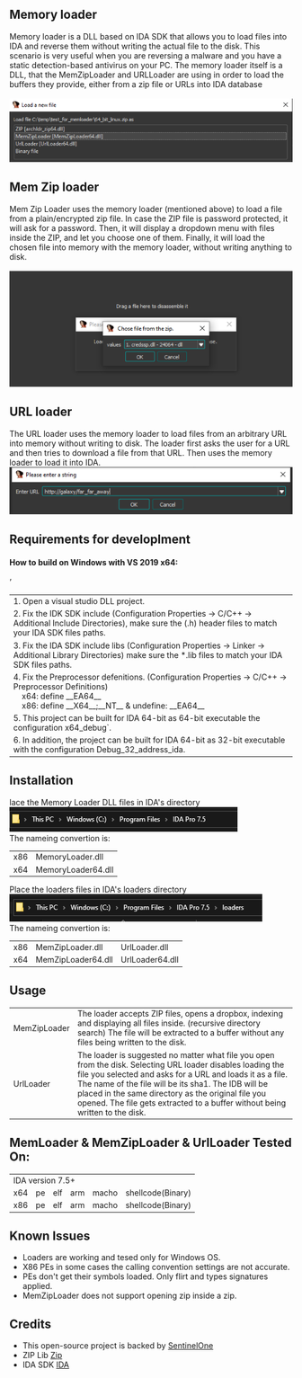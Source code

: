 ## Memory loader
Memory loader is a DLL based on IDA SDK that allows you to load files into IDA and reverse them
without writing the actual file to the disk. This scenario is very useful when you are reversing a malware
and you have a static detection-based antivirus on your PC. The memory loader itself is a DLL, that
the MemZipLoader and URLLoader are using in order to load the buffers they provide, either from a zip file or URLs into
IDA database</br></br>
![Mem Loader](./pics/memory_loader.png)

## Mem Zip loader
Mem Zip Loader uses the memory loader (mentioned above) to load a file from a plain/encrypted zip file. In case the ZIP file is password protected, it will ask for a password.
Then, it will display a dropdown menu with files inside the ZIP, and let you choose one of them.
Finally, it will load the chosen file into memory with the memory loader, without writing anything to disk.</br></br>
![Mem Zip Loader](./pics/dropbox_example.png)

## URL loader
The URL loader uses the memory loader to load files from an arbitrary URL into memory without writing to disk. The loader first asks the user for a
URL and then tries to download a file from that URL. Then uses the memory loader to load it into IDA.</br>
![Url Loader](./pics/url_loader.png)

## Requirements for developlment
<h4>How to build on Windows with VS 2019 x64:</h4>’
<table>
    <tr>
        <td>1. Open a visual studio DLL project.</td>
    </tr>
    <tr>
        <td>2. Fix the IDK SDK include (Configuration Properties -> C/C++ -> Additional Include Directories), make sure the (.h) header files to match your IDA SDK files paths.</td>
    </tr>
    <tr>
        <td>3. Fix the IDA SDK include libs (Configuration Properties -> Linker -> Additional Library Directories) make sure the *.lib files to match your IDA SDK files paths.</td>
    </tr>
    <tr>
        <td>
            4. Fix the Preprocessor defenitions. (Configuration Properties -> C/C++ -> Preprocessor Definitions)
            </br>&nbsp;&nbsp;&nbsp;&nbsp;x64: define __EA64__
            </br>&nbsp;&nbsp;&nbsp;&nbsp;x86: define __X64__;__NT__ &  undefine: __EA64__
        </td>
    </tr>
    <tr>
        <td>5. This project can be built for IDA 64-bit as 64-bit executable the configuration x64_debug`.</td>
    </tr>
    <tr>
        <td>6. In addition, the project can be built for IDA 64-bit as 32-bit executable with the configuration Debug_32_address_ida.</td>
    </tr>
</table>
</p>


## Installation
lace the Memory Loader DLL files in IDA's directory</br>![Loaders image](./pics/base_ida.png)</br>
The nameing convertion is:
<table>
	<tr>
		<td>x86</td>
        <td>MemoryLoader.dll</td>
	</tr>
	<tr>
		<td>x64</td>
        <td>MemoryLoader64.dll</td>
	</tr>
</table>

Place the loaders files in IDA's loaders directory</br>![Loaders image](./pics/loaders.png)</br>
The nameing convertion is:
<table>
	<tr>
		<td>x86</td>
        <td>MemZipLoader.dll</td>
        <td>UrlLoader.dll</td>
	</tr>
	<tr>
		<td>x64</td>
        <td>MemZipLoader64.dll</td>
        <td>UrlLoader64.dll</td>
	</tr>
</table>

## Usage
<table>
	<tr>
		<td>MemZipLoader</td>
        <td>
            The loader accepts ZIP files, opens a dropbox, indexing and displaying all files inside. (recursive directory search)
            The file will be extracted to a buffer without any files being written to the disk.
        </td>
	</tr>
	<tr>
		<td>UrlLoader</td>
        <td>
            The loader is suggested no matter what file you open from the disk. Selecting URL loader disables loading the 
            file you selected and asks for a URL and loads it as a file. The name of the file will be its sha1. The IDB will 
            be placed in the same directory as the original file you opened. The file gets extracted to a buffer 
            without being written to the disk.
        </td>
	</tr>
</table>
	
##  MemLoader & MemZipLoader & UrlLoader Tested On:
<table>
    <tr>
        <td colspan="6">IDA version 7.5+</td>
    </tr>
	<tr>
		<td>x64</td>
		<td>pe</td>
		<td>elf</td>
		<td>arm</td>
		<td>macho</td>
		<td>shellcode(Binary)</td>
	</tr>
	<tr>
		<td>x86</td>
		<td>pe</td>
		<td>elf</td>
		<td>arm</td>
		<td>macho</td>
		<td>shellcode(Binary)</td>
	</tr>
</table>

## Known Issues
* Loaders are working and tesed only for Windows OS.
* X86 PEs in some cases the calling convention settings are not accurate.
* PEs don't get their symbols loaded. Only flirt and types signatures applied.
* MemZipLoader does not support opening zip inside a zip.

## Credits
* This open-source project is backed by [SentinelOne](https://www.sentinelone.com/blog/)
* ZIP Lib [Zip](https://rikyoz.dev/bit7z/)
* IDA SDK [IDA](https://www.hex-rays.com/products/ida/support/sdkdoc/index.html)

